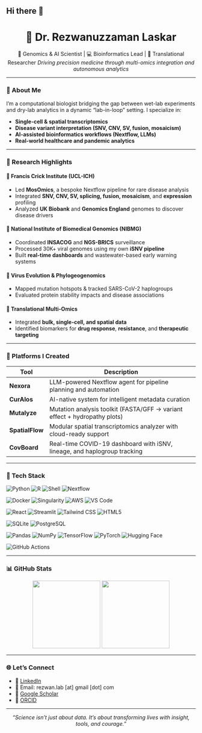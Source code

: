 ## Hi there 👋

<h1 align="center">👋 Dr. Rezwanuzzaman Laskar</h1>

<p align="center">
  🧬 Genomics & AI Scientist | 💻 Bioinformatics Lead | 🔬 Translational Researcher  
  <em>Driving precision medicine through multi-omics integration and autonomous analytics</em>
</p>

---

### 🧠 About Me

I’m a computational biologist bridging the gap between wet-lab experiments and dry-lab analytics in a dynamic “lab-in-loop” setting. I specialize in:

- **Single-cell & spatial transcriptomics**
- **Disease variant interpretation (SNV, CNV, SV, fusion, mosaicism)**
- **AI-assisted bioinformatics workflows (Nextflow, LLMs)**
- **Real-world healthcare and pandemic analytics**

---

### 🔬 Research Highlights

#### 🧬 Francis Crick Institute (UCL-ICH)
- Led **MosOmics**, a bespoke Nextflow pipeline for rare disease analysis
- Integrated **SNV, CNV, SV, splicing, fusion, mosaicism**, and **expression** profiling
- Analyzed **UK Biobank** and **Genomics England** genomes to discover disease drivers

#### 🧫 National Institute of Biomedical Genomics (NIBMG)
- Coordinated **INSACOG** and **NGS-BRICS** surveillance
- Processed 30K+ viral genomes using my own **iSNV pipeline**
- Built **real-time dashboards** and wastewater-based early warning systems

#### 🦠 Virus Evolution & Phylogeogenomics
- Mapped mutation hotspots & tracked SARS-CoV-2 haplogroups
- Evaluated protein stability impacts and disease associations

#### 🔁 Translational Multi-Omics
- Integrated **bulk, single-cell, and spatial data**
- Identified biomarkers for **drug response**, **resistance**, and **therapeutic targeting**

---

### 🧰 Platforms I Created

| Tool          | Description                                                                 |
|---------------|-----------------------------------------------------------------------------|
| **Nexora**    | LLM-powered Nextflow agent for pipeline planning and automation             |
| **CurAIos**   | AI-native system for intelligent metadata curation                          |
| **Mutalyze**  | Mutation analysis toolkit (FASTA/GFF → variant effect + hydropathy plots)   |
| **SpatialFlow** | Modular spatial transcriptomics analyzer with cloud-ready support         |
| **CovBoard**  | Real-time COVID-19 dashboard with iSNV, lineage, and haplogroup tracking    |

---

### 🧠 Tech Stack

![Python](https://img.shields.io/badge/-Python-3776AB?logo=python&logoColor=white)
![R](https://img.shields.io/badge/-R-276DC3?logo=r&logoColor=white)
![Shell](https://img.shields.io/badge/-Shell-000000?logo=gnu-bash&logoColor=white)
![Nextflow](https://img.shields.io/badge/-Nextflow-4E4E4E?logo=nextflow&logoColor=white)

![Docker](https://img.shields.io/badge/-Docker-2496ED?logo=docker&logoColor=white)
![Singularity](https://img.shields.io/badge/-Singularity-1C1C1C)
![AWS](https://img.shields.io/badge/-AWS-232F3E?logo=amazon-aws&logoColor=white)
![VS Code](https://img.shields.io/badge/-VS%20Code-007ACC?logo=visual-studio-code&logoColor=white)

![React](https://img.shields.io/badge/-React-61DAFB?logo=react&logoColor=black)
![Streamlit](https://img.shields.io/badge/-Streamlit-FF4B4B?logo=streamlit&logoColor=white)
![Tailwind CSS](https://img.shields.io/badge/-Tailwind_CSS-38B2AC?logo=tailwind-css&logoColor=white)
![HTML5](https://img.shields.io/badge/-HTML5-E34F26?logo=html5&logoColor=white)

![SQLite](https://img.shields.io/badge/-SQLite-003B57?logo=sqlite&logoColor=white)
![PostgreSQL](https://img.shields.io/badge/-PostgreSQL-336791?logo=postgresql&logoColor=white)

![Pandas](https://img.shields.io/badge/-Pandas-150458?logo=pandas&logoColor=white)
![NumPy](https://img.shields.io/badge/-NumPy-013243?logo=numpy&logoColor=white)
![TensorFlow](https://img.shields.io/badge/-TensorFlow-FF6F00?logo=tensorflow&logoColor=white)
![PyTorch](https://img.shields.io/badge/-PyTorch-EE4C2C?logo=pytorch&logoColor=white)
![Hugging Face](https://img.shields.io/badge/-HuggingFace-FFD21F?logo=huggingface&logoColor=black)

![GitHub Actions](https://img.shields.io/badge/-GitHub_Actions-2088FF?logo=github-actions&logoColor=white)


---

### 📊 GitHub Stats

<p align="center">
  <img src="https://github-readme-stats.vercel.app/api?username=rezwan-lab&show_icons=true&theme=default&count_private=true" height="180"/>
  <img src="https://github-readme-stats.vercel.app/api/top-langs/?username=rezwan-lab&layout=compact&langs_count=8&theme=default" height="180"/>
</p>

---

### 🌐 Let’s Connect

- 🔗 [LinkedIn](https://www.linkedin.com/in/rezwan-lab)
- 📧 Email: rezwan.lab [at] gmail [dot] com
- 📜 [Google Scholar](https://scholar.google.com)
- 🧬 [ORCID](https://orcid.org)

---

<p align="center">
  <em>“Science isn’t just about data. It’s about transforming lives with insight, tools, and courage.”</em>
</p>

